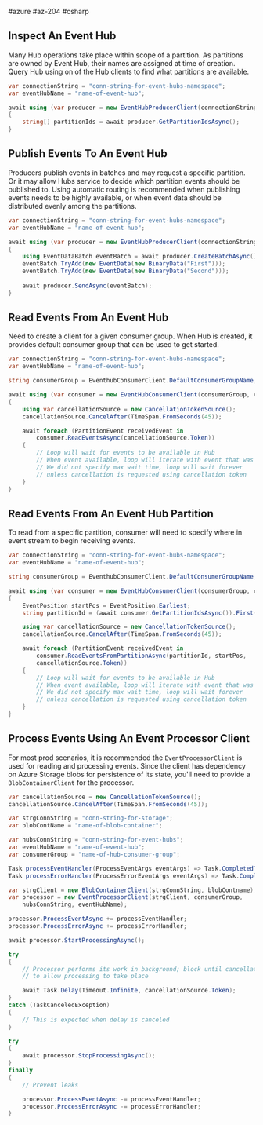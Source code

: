 #azure #az-204 #csharp 

## Inspect An Event Hub
Many Hub operations take place within scope of a partition.
As partitions are owned by Event Hub, their names are assigned at time of creation.
Query Hub using on of the Hub clients to find what partitions are available.
```csharp
var connectionString = "conn-string-for-event-hubs-namespace";
var eventHubName = "name-of-event-hub";

await using (var producer = new EventHubProducerClient(connectionString, eventHubName))
{
	string[] partitionIds = await producer.GetPartitionIdsAsync();
}
```

## Publish Events To An Event Hub
Producers publish events in batches and may request a specific partition.
Or it may allow Hubs service to decide which partition events should be published to.
Using automatic routing is recommended when publishing events needs to be highly available, or when event data should be distributed evenly among the partitions.
```csharp
var connectionString = "conn-string-for-event-hubs-namespace";
var eventHubName = "name-of-event-hub";

await using (var producer = new EventHubProducerClient(connectionString, eventHubName))
{
	using EventDataBatch eventBatch = await producer.CreateBatchAsync();
	eventBatch.TryAdd(new EventData(new BinaryData("First")));
	eventBatch.TryAdd(new EventData(new BinaryData("Second")));
	
	await producer.SendAsync(eventBatch);
}
```

## Read Events From An Event Hub
Need to create a client for a given consumer group.
When Hub is created, it provides default consumer group that can be used to get started.
```csharp
var connectionString = "conn-string-for-event-hubs-namespace";
var eventHubName = "name-of-event-hub";

string consumerGroup = EventhubConsumerClient.DefaultConsumerGroupName;

await using (var consumer = new EventHubConsumerClient(consumerGroup, connectionString, eventHubName))
{
	using var cancellationSource = new CancellationTokenSource();
	cancellationSource.CancelAfter(TimeSpan.FromSeconds(45));

	await foreach (PartitionEvent receivedEvent in 
		consumer.ReadEventsAsync(cancellationSource.Token))
	{
		// Loop will wait for events to be available in Hub
		// When event available, loop will iterate with event that was received
		// We did not specify max wait time, loop will wait forever
		// unless cancellation is requested using cancellation token
	}
}
```

## Read Events From An Event Hub Partition
To read from a specific partition, consumer will need to specify where in event stream to begin receiving events.
```csharp
var connectionString = "conn-string-for-event-hubs-namespace";
var eventHubName = "name-of-event-hub";

string consumerGroup = EventhubConsumerClient.DefaultConsumerGroupName;

await using (var consumer = new EventHubConsumerClient(consumerGroup, connectionString, eventHubName))
{
	EventPosition startPos = EventPosition.Earliest;
	string partitionId = (await consumer.GetPartitionIdsAsync()).First();

	using var cancellationSource = new CancellationTokenSource();
	cancellationSource.CancelAfter(TimeSpan.FromSeconds(45));

	await foreach (PartitionEvent receivedEvent in 
		consumer.ReadEventsFromPartitionAsync(partitionId, startPos,
		cancellationSource.Token))
	{
		// Loop will wait for events to be available in Hub
		// When event available, loop will iterate with event that was received
		// We did not specify max wait time, loop will wait forever
		// unless cancellation is requested using cancellation token
	}
}
```

## Process Events Using An Event Processor Client
For most prod scenarios, it is recommended the `EventProcessorClient` is used for reading and processing events.
Since the client has dependency on Azure Storage blobs for persistence of its state, you'll need to provide a `BlobContainerClient` for the processor.
```csharp
var cancellationSource = new CancellationTokenSource();
cancellationSource.CancelAfter(TimeSpan.FromSeconds(45));

var strgConnString = "conn-string-for-storage";
var blobContName = "name-of-blob-container";

var hubsConnString = "conn-string-for-event-hubs";
var eventHubName = "name-of-event-hub";
var consumerGroup = "name-of-hub-consumer-group";

Task processEventHandler(ProcessEventArgs eventArgs) => Task.CompletedTask;
Task processErrorHandler(ProcessErrorEventArgs eventArgs) => Task.CompletedTask;

var strgClient = new BlobContainerClient(strgConnString, blobContname);
var processor = new EventProcessorClient(strgClient, consumerGroup,
	hubsConnString, eventHubName);

processor.ProcessEventAsync += processEventHandler;
processor.ProcessErrorAsync += processErrorHandler;

await processor.StartProcessingAsync();

try
{
	// Processor performs its work in background; block until cancellation
	// to allow processing to take place

	await Task.Delay(Timeout.Infinite, cancellationSource.Token);
}
catch (TaskCanceledException)
{
	// This is expected when delay is canceled
}

try
{
	await processor.StopProcessingAsync();
}
finally
{
	// Prevent leaks

	processor.ProcessEventAsync -= processEventHandler;
	processor.ProcessErrorAsync -= processErrorHandler;
}
```